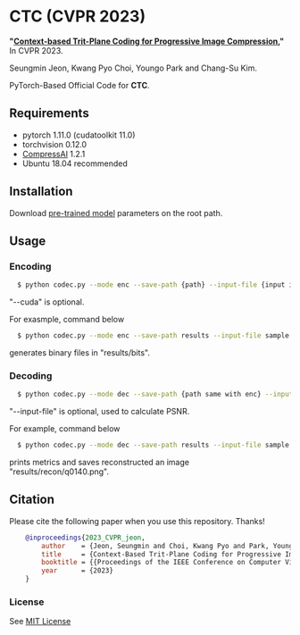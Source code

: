# CTC (CVPR 2023)
**"[Context-based Trit-Plane Coding for Progressive Image Compression](tbc),"** In CVPR 2023.

Seungmin Jeon, Kwang Pyo Choi, Youngo Park and Chang-Su Kim.

PyTorch-Based Official Code for **CTC**.

## Requirements
- pytorch 1.11.0 (cudatoolkit 11.0)
- torchvision 0.12.0
- [CompressAI](https://github.com/InterDigitalInc/CompressAI) 1.2.1
- Ubuntu 18.04 recommended

## Installation
Download [pre-trained model](https://drive.google.com/file/d/1q0IyOnOcl9E9Y07viYjmLmj3FkA3ZDMT/view?usp=sharing) parameters on the root path.

## Usage
### Encoding
```bash
  $ python codec.py --mode enc --save-path {path} --input-file {input image file} --cuda
```
"--cuda" is optional.

For exasmple, command below
```bash
  $ python codec.py --mode enc --save-path results --input-file sample.png --cuda
```
generates binary files in "results/bits".

### Decoding
```bash
  $ python codec.py --mode dec --save-path {path same with enc} --input-file {original image file} --recon-level {int} --cuda
```
"--input-file" is optional, used to calculate PSNR.

For example, command below
```bash
  $ python codec.py --mode dec --save-path results --input-file sample.png --recon-level 140 --cuda
```
prints metrics and saves reconstructed an image "results/recon/q0140.png".

## Citation
Please cite the following paper when you use this repository. Thanks!
```bibtex
    @inproceedings{2023_CVPR_jeon,
        author    = {Jeon, Seungmin and Choi, Kwang Pyo and Park, Youngo and Kim, Chang-Su}, 
        title     = {Context-Based Trit-Plane Coding for Progressive Image Compression}, 
        booktitle = {{Proceedings of the IEEE Conference on Computer Vision and Pattern Recognition}},
        year      = {2023}
    }
```

### License
See [MIT License](https://github.com/seungminjeon-github/CTC/blob/master/LICENSE)

